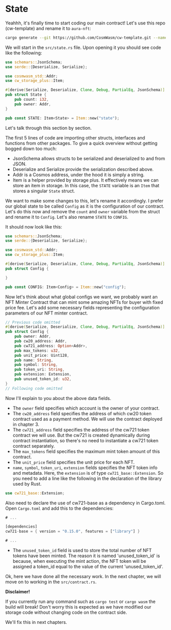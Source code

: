 # State

Yeahhh, it's finally time to start coding our main contract! 
Let's use this repo (cw-template) and rename it to `aura-nft`:

```sh
cargo generate --git https://github.com/CosmWasm/cw-template.git --name aura-nft
````

We will start in the `src/state.rs` file. Upon opening it you should see code like the following:

```rust
use schemars::JsonSchema;
use serde::{Deserialize, Serialize};

use cosmwasm_std::Addr;
use cw_storage_plus::Item;

#[derive(Serialize, Deserialize, Clone, Debug, PartialEq, JsonSchema)]
pub struct State {
    pub count: i32,
    pub owner: Addr,
}

pub const STATE: Item<State> = Item::new("state");
```

Let's talk through this section by section.

The first 5 lines of code are importing other structs, interfaces and functions from other packages. To give a quick overview without getting bogged down too much:

-   JsonSchema allows structs to be serialized and deserialized to and from JSON.
-   Deserialize and Serialize provide the serialization described above.
-   Addr is a Cosmos address, under the hood it is simply a string.
-   Item is a helper provided by storage plus. It effectively means we can store an item in storage. In this case, the `STATE` variable is an `Item` that stores a singular `State` struct.

We want to make some changes to this, let's rename it accordingly. I prefer our global state to be called `Config` as it is the configuration of our contract. Let's do this now and remove the `count` and `owner` variable from the struct and rename it to `Config`. Let's also rename `STATE` to `CONFIG`.

It should now look like this:

```rust
use schemars::JsonSchema;
use serde::{Deserialize, Serialize};

use cosmwasm_std::Addr;
use cw_storage_plus::Item;

#[derive(Serialize, Deserialize, Clone, Debug, PartialEq, JsonSchema)]
pub struct Config {

}

pub const CONFIG: Item<Config> = Item::new("config");
```

Now let's think about what global configs we want, we probably want an NFT Minter Contract that can mint some amazing NFTs for buyer with fixed price fee. 
Let's add some necessary fields representing the configuration parameters of our NFT minter contract.

```rust
// Previous code omitted
#[derive(Serialize, Deserialize, Clone, Debug, PartialEq, JsonSchema)]
pub struct Config {
    pub owner: Addr,
    pub cw20_address: Addr,
    pub cw721_address: Option<Addr>,
    pub max_tokens: u32,
    pub unit_price: Uint128,
    pub name: String,
    pub symbol: String,
    pub token_uri: String,
    pub extension: Extension,
    pub unused_token_id: u32,
}
// Following code omitted
```

Now I'll explain to you about the above data fields.

- The `owner` field specifies which account is the owner of your contract.
- The `cw20_address` field specifies the address of which cw20 token contract used as a payment method. We will use the contract deployed in chapter 3.
- The `cw721_address` field specifies the address of the cw721 token contract we will use. But the cw721 is created dynamically during contract instantiation, so there's no need to instantiate a cw721 token contract separately.
- The `max_tokens` field specifies the maximum mint token amount of this contract.
- The `unit_price` field specifies the unit price for each NFT.
- `name`, `symbol`, `token_uri`, `extension` fields specifies the NFT token info and metadata. Here, the `extension` is of type `cw721_base::Extension`. So you need to add a line like the following in the declaration of the library used by Rust.

```rust
use cw721_base::Extension;
```

Also need to declare the use of cw721-base as a dependency in Cargo.toml. Open `Cargo.toml` and add this to the dependencies:

```rust cargo.toml focus=3:4
# ...

[dependencies]
cw721-base = { version = "0.15.0", features = ["library"] }

# ...
```

- The `unused_token_id` field is used to store the total number of NFT tokens have been minted. The reason it is named 'unused_token_id' is because, when executing the mint action, the NFT token will be assigned a token_id equal to the value of the current 'unused_token_id'.

Ok, here we have done all the necessary work. In the next chapter, we will move on to working in the `src/contract.rs`.

**Disclaimer!** 

If you currently run any command such as `cargo test` or `cargo wasm` the build will break! Don't worry this is expected as we have modified our storage code without changing code on the contract side.

We'll fix this in next chapters.
